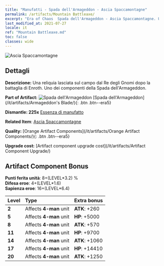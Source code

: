 ```yaml
---
title: "Manufatti - Spada dell'Armageddon - Ascia Spaccamontagne"
permalink: /artifacts/Mountain Battleaxe/
excerpt: "Era of Chaos  Spada dell'Armageddon - Ascia Spaccamontagne. Una reliquia lasciata sul campo dal Re degli Gnomi dopo la battaglia di Enroth. Uno dei componenti della Spada dell'Armageddon."
last_modified_at: 2021-07-27
locale: it
ref: "Mountain Battleaxe.md"
toc: false
classes: wide
---
```


 ![Ascia Spaccamontagne](/images/t/artifact_40444.png)



## Dettagli

 **Descrizione:** Una reliquia lasciata sul campo dal Re degli Gnomi dopo la battaglia di Enroth. Uno dei componenti della Spada dell'Armageddon.

 **Part of Artifact:** ![Spada dell'Armageddon](/images/t/icon_artifact_44.png) [Spada dell'Armageddon](/it/artifacts/Armageddon's Blade/){: .btn .btn--era5}

 **Dismantle: 225x** [Essenza di manufatto](/ItemsIT/con_905/)

 **Related Item**: [Ascia Spaccamontagne](/ItemsIT/art_169/)

 **Quality:** [Orange Artifact Components](/it/artifacts/Orange Artifact Components/){: .btn .btn--era5}

 **Upgrade cost:** [Artifact component upgrade cost](/it/artifacts/Artifact Component Upgrade/)

## Artifact Component Bonus

  **Punti ferita unità**: 8+(LEVEL\*3.2) %<br/>**Difesa eroe**: 4+(LEVEL\*1.6)<br/>**Sapienza eroe**: 16+(LEVEL\*6.4)

  |  Level  | Type |    Extra bonus  | 
  |:--------|:-----|:----------------| 
  | **2** | Affects **4-man** unit | **ATK**: +260 | 
  | **5** | Affects **4-man** unit | **HP**: +5000 | 
  | **8** | Affects **4-man** unit | **ATK**: +570 | 
  | **11** | Affects **4-man** unit | **HP**: +9700 | 
  | **14** | Affects **4-man** unit | **ATK**: +1060 | 
  | **17** | Affects **4-man** unit | **HP**: +14410 | 
  | **20** | Affects **4-man** unit | **ATK**: +1250 | 
